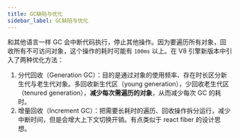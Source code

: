 ```yaml
---
title: GC缺陷与优化
sidebar_label: GC缺陷与优化
---
```


和其他语言一样 GC 会中断代码执行，停止其他操作。因为要遍历所有对象，回收所有不可访问对象，这个操作的耗时可能有 `100ms` 以上。在 V8 引擎新版本中引入了两种优化方法：

1. 分代回收（Generation GC）：目的是通过对象的使用频率、存在时长区分新生代与老生代对象。多回收新生代区（young generation），少回收老生代区（tenured generation），**减少每次需遍历的对象**，从而减少每次 GC 的耗时。
2. 增量回收（Increment GC）：把需要长耗时的遍历、回收操作拆分运行，减少中断时间，但是会增大上下文切换开销。有点类似于 react fiber 的设计思想。
